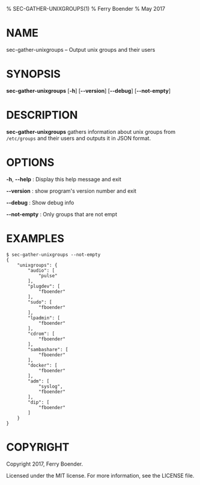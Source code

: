 % SEC-GATHER-UNIXGROUPS(1)
% Ferry Boender
% May 2017

# NAME

sec-gather-unixgroups – Output unix groups and their users

# SYNOPSIS

 **sec-gather-unixgroups** [**-h**] [**--version**] [**--debug**] [**--not-empty**]

# DESCRIPTION

**sec-gather-unixgroups** gathers information about unix groups from
`/etc/groups` and their users and outputs it in JSON format.

# OPTIONS

**-h**, **--help**
:   Display this help message and exit

**--version**
:   show program's version number and exit

**--debug**
:   Show debug info

**--not-empty**
:   Only groups that are not empt

# EXAMPLES

    $ sec-gather-unixgroups --not-empty
    {
        "unixgroups": {
            "audio": [
                "pulse"
            ], 
            "plugdev": [
                "fboender"
            ], 
            "sudo": [
                "fboender"
            ], 
            "lpadmin": [
                "fboender"
            ], 
            "cdrom": [
                "fboender"
            ], 
            "sambashare": [
                "fboender"
            ], 
            "docker": [
                "fboender"
            ], 
            "adm": [
                "syslog", 
                "fboender"
            ], 
            "dip": [
                "fboender"
            ]
        }
    }

# COPYRIGHT

Copyright 2017, Ferry Boender.

Licensed under the MIT license. For more information, see the LICENSE file.
